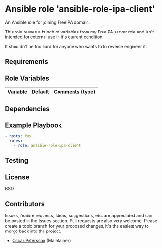# Ansible role 'ansible-role-ipa-client'

An Ansible role for joining FreeIPA domain.

This role reuses a bunch of variables from my FreeIPA server role and isn't intended for external use
in it's current condition.

It shouldn't be too hard for anyone who wants to to reverse engineer it.

## Requirements

## Role Variables
| Variable		| Default		| Comments (type) |
| :---			| :---			| :---		  |

## Dependencies

## Example Playbook
```Yaml
- hosts: foo
  roles:
    - role: ansible-role-ipa-client
```

## Testing


## License

BSD

## Contributors

Issues, feature requests, ideas, suggestions, etc. are appreciated and can be posted in the Issues section. Pull requests are also very welcome. Please create a topic branch for your proposed changes, it's the easiest way to merge back into the project.

- [Oscar Petersson](https://github.com/oscpe262/) (Maintainer)
